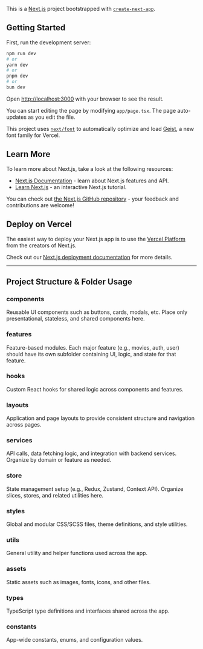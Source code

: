 This is a [Next.js](https://nextjs.org) project bootstrapped with [`create-next-app`](https://nextjs.org/docs/app/api-reference/cli/create-next-app).

## Getting Started

First, run the development server:

```bash
npm run dev
# or
yarn dev
# or
pnpm dev
# or
bun dev
```

Open [http://localhost:3000](http://localhost:3000) with your browser to see the result.

You can start editing the page by modifying `app/page.tsx`. The page auto-updates as you edit the file.

This project uses [`next/font`](https://nextjs.org/docs/app/building-your-application/optimizing/fonts) to automatically optimize and load [Geist](https://vercel.com/font), a new font family for Vercel.

## Learn More

To learn more about Next.js, take a look at the following resources:

- [Next.js Documentation](https://nextjs.org/docs) - learn about Next.js features and API.
- [Learn Next.js](https://nextjs.org/learn) - an interactive Next.js tutorial.

You can check out [the Next.js GitHub repository](https://github.com/vercel/next.js) - your feedback and contributions are welcome!

## Deploy on Vercel

The easiest way to deploy your Next.js app is to use the [Vercel Platform](https://vercel.com/new?utm_medium=default-template&filter=next.js&utm_source=create-next-app&utm_campaign=create-next-app-readme) from the creators of Next.js.

Check out our [Next.js deployment documentation](https://nextjs.org/docs/app/building-your-application/deploying) for more details.

---

## Project Structure & Folder Usage

### components
Reusable UI components such as buttons, cards, modals, etc. Place only presentational, stateless, and shared components here.

### features
Feature-based modules. Each major feature (e.g., movies, auth, user) should have its own subfolder containing UI, logic, and state for that feature.

### hooks
Custom React hooks for shared logic across components and features.

### layouts
Application and page layouts to provide consistent structure and navigation across pages.

### services
API calls, data fetching logic, and integration with backend services. Organize by domain or feature as needed.

### store
State management setup (e.g., Redux, Zustand, Context API). Organize slices, stores, and related utilities here.

### styles
Global and modular CSS/SCSS files, theme definitions, and style utilities.

### utils
General utility and helper functions used across the app.

### assets
Static assets such as images, fonts, icons, and other files.

### types
TypeScript type definitions and interfaces shared across the app.

### constants
App-wide constants, enums, and configuration values.

